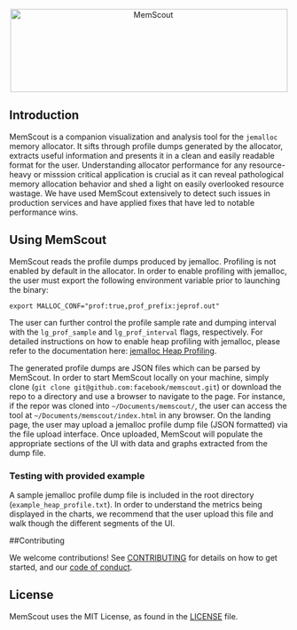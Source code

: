 <p align="center">
  <img width="500" height="150" alt="MemScout" src="logo.png">
</p>

## Introduction

MemScout is a companion visualization and analysis tool for the `jemalloc` memory allocator.
It sifts through profile dumps generated by the allocator, extracts useful information
and presents it in a clean and easily readable format for the user. Understanding allocator
performance for any resource-heavy or misssion critical application is crucial as it can reveal
pathological memory allocation behavior and shed a light on easily overlooked resource wastage. We
have used MemScout extensively to detect such issues in production services and have applied fixes
that have led to notable performance wins.

## Using MemScout

MemScout reads the profile dumps produced by jemalloc. Profiling is not enabled by default in the
allocator. In order to enable profiling with jemalloc, the user must export the following
environment variable prior to launching the binary:
```
export MALLOC_CONF="prof:true,prof_prefix:jeprof.out"
```
The user can further control the profile sample rate and dumping interval with the
`lg_prof_sample` and `lg_prof_interval` flags, respectively. For detailed instructions on how to
enable heap profiling with jemalloc, please refer to the documentation here: [jemalloc Heap
Profiling](https://github.com/jemalloc/jemalloc/wiki/Use-Case%3A-Heap-Profiling).

The generated profile dumps are JSON files which can be parsed by MemScout. In order to start
MemScout locally on your machine, simply clone (`git clone
git@github.com:facebook/memscout.git`) or download the repo to a directory and use a browser to
navigate to the page. For instance, if the repor was cloned into `~/Documents/memscout/`, the user
can access the tool at `~/Documents/memscout/index.html` in any browser. On the landing page, the
user may upload a jemalloc profile dump file (JSON formatted) via the file upload interface. Once
uploaded, MemScout will populate the appropriate sections of the UI with data and graphs extracted
from the dump file.

### Testing with provided example
A sample jemalloc profile dump file is included in the root directory (`example_heap_profile.txt`). In
order to understand the metrics being displayed in the charts, we recommend that the user upload
this file and walk though the different segments of the UI.

##Contributing

We welcome contributions! See [CONTRIBUTING](https://github.com/facebookincubator/memscout/blob/master/CONTRIBUTING.md) for details on how to get started, and our [code of conduct](https://github.com/facebookincubator/memscout/blob/master/CODE_OF_CONDUCT.md).

## License
MemScout uses the MIT License, as found in the [LICENSE](https://github.com/facebookincubator/memscout/blob/master/LICENSE) file.
